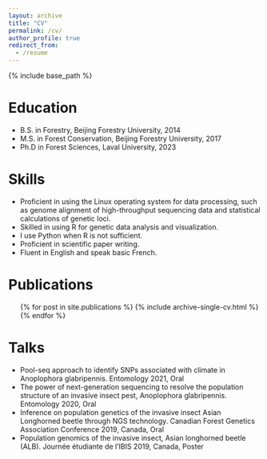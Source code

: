 ```yaml
---
layout: archive
title: "CV"
permalink: /cv/
author_profile: true
redirect_from:
  - /resume
---
```


{% include base_path %}

Education
======
* B.S. in Forestry, Beijing Forestry University, 2014
* M.S. in Forest Conservation, Beijing Forestry University, 2017
* Ph.D in Forest Sciences, Laval University, 2023

  
Skills
======
* Proficient in using the Linux operating system for data processing, such as genome alignment of high-throughput sequencing data and statistical calculations of genetic loci. 
* Skilled in using R for genetic data analysis and visualization. 
* I use Python when R is not sufficient. 
* Proficient in scientific paper writing. 
* Fluent in English and speak basic French.


Publications
======
  <ul>{% for post in site.publications %}
    {% include archive-single-cv.html %}
  {% endfor %}</ul>
  
Talks
======
* Pool-seq approach to identify SNPs associated with climate in Anoplophora glabripennis. Entomology 2021, Oral
* The power of next-generation sequencing to resolve the population structure of an invasive insect pest, Anoplophora glabripennis. Entomology 2020, Oral
* Inference on population genetics of the invasive insect Asian Longhorned beetle through NGS technology. Canadian Forest Genetics Association Conference 2019, Canada, Oral
* Population genomics of the invasive insect, Asian longhorned beetle (ALB). Journée étudiante de l’IBIS 2019, Canada, Poster

  

